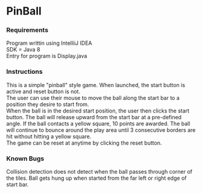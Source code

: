 # PinBall
### Requirements
Program writtin using IntelliiJ IDEA  
SDK = Java 8  
Entry for program is Display.java

### Instructions
This is a simple "pinball" style game.  When launched, the start button is active and reset button is not.  
The user can use their mouse to move the ball along the start bar to a position they desire to start from.  
When the ball is in the desired start position, the user then clicks the start button.  The ball will release
upward from the start bar at a pre-defined angle.  If the ball contacts a yellow square, 10 points are awarded.
The ball will continue to bounce around the play area until 3 consecutive borders are hit without hitting a yellow square.  
The game can be reset at anytime by clicking the reset button.

### Known Bugs
Collision detection does not detect when the ball passes through corner of the tiles.
Ball gets hung up when started from the far left or right edge of start bar.
